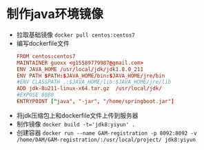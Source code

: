 <!--
 * @Descripttion: 
 * @Author: guox
 * @Date: 2020-09-21 16:36:54
 * @LastEditors: guox
-->
# 制作java环境镜像

+ 拉取基础镜像
`docker pull centos:centos7`
+ 编写dockerfile文件
    ~~~conf
    FROM centos:centos7
    MAINTAINER guoxx <g15589779987@gmail.com>
    ENV JAVA_HOME /usr/local/jdk/jdk1.8.0_211
    ENV PATH $PATH:$JAVA_HOME/bin:$JAVA_HOME/jre/bin
    #ENV CLASSPATH .:$JAVA_HOME/lib:$JAVA_HOME/jre/lib
    ADD jdk-8u211-linux-x64.tar.gz  /usr/local/jdk/
    #EXPOSE 8080
    ENTRYPOINT ["java", "-jar", "/home/springboot.jar"]
    ~~~
+ 将jdk压缩包上和dockerfile文件上传到服务器
+ 制作镜像
`docker build -t='jdk8:yiyun' .`
+ 创建容器
`docker run --name GAM-registration -p 8092:8092 -v /home/DAM/GAM-registration/:/usr/local/project/ jdk8:yiyun`